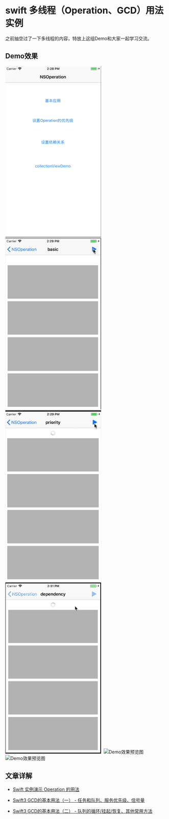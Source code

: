 # swift 多线程（Operation、GCD）用法实例

之前抽空过了一下多线程的内容，特放上这组Demo和大家一起学习交流。

## Demo效果
<img width="300" height="535" alt="Demo效果预览图" src="https://github.com/NinoWang/MultithreadingDemo/raw/master/imgs/operation1.png"/>&nbsp;&nbsp;<img width="300" height="535" alt="Demo效果预览图" src="https://github.com/NinoWang/MultithreadingDemo/raw/master/imgs/operation2.gif"/>&nbsp;&nbsp;<img width="300" height="535" alt="Demo效果预览图" src="https://github.com/NinoWang/MultithreadingDemo/raw/master/imgs/operation3.gif"/>
<img width="300" height="535" alt="Demo效果预览图" src="https://github.com/NinoWang/MultithreadingDemo/raw/master/imgs/operation4.gif"/>&nbsp;&nbsp;<img width="300" height="535" alt="Demo效果预览图" src="https://github.com/NinoWang/MultithreadingDemo/raw/master/imgs/operation5.gif"/>&nbsp;&nbsp;<img width="300" height="535" alt="Demo效果预览图" src="https://github.com/NinoWang/MultithreadingDemo/raw/master/imgs/gcd.gif"/>

## 文章详解
* [Swift 实例演示 Operation 的用法][1]
* [Swift3 GCD的基本用法（一） - 任务和队列、服务优先级、信号量][2]
* [Swift3 GCD的基本用法（二） - 队列的循环/挂起/恢复、其他常用方法][3]


  [1]: http://blog.csdn.net/Riven_wn/article/details/78811162
  [2]: http://blog.csdn.net/riven_wn/article/details/79362692
  [3]: http://blog.csdn.net/riven_wn/article/details/79363502